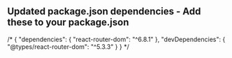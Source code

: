 ## Updated package.json dependencies - Add these to your package.json

/*
{
  "dependencies": {
    "react-router-dom": "^6.8.1"
  },
  "devDependencies": {
    "@types/react-router-dom": "^5.3.3"
  }
}
*/